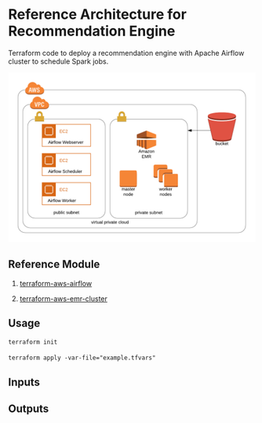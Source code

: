 # Reference Architecture for Recommendation Engine

Terraform code to deploy a recommendation engine with Apache Airflow cluster to schedule Spark jobs.

![](architecture.png)

## Reference Module

1. [terraform-aws-airflow](https://github.com/PowerDataHub/terraform-aws-airflow)

2. [terraform-aws-emr-cluster](https://github.com/cloudposse/terraform-aws-emr-cluster)

## Usage
```
terraform init

terraform apply -var-file="example.tfvars"

```
<!-- BEGINNING OF PRE-COMMIT-TERRAFORM DOCS HOOK -->


<!-- END OF PRE-COMMIT-TERRAFORM DOCS HOOK -->


## Inputs

## Outputs
